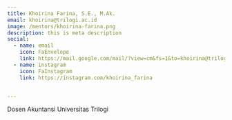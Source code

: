 ```yaml
---
title: Khoirina Farina, S.E., M.Ak.
email: khoirina@trilogi.ac.id
image: /mentors/khoirina-farina.png
description: this is meta description
social:
  - name: email
    icon: FaEnvelope
    link: https://mail.google.com/mail/?view=cm&fs=1&to=khoirina@trilogi.ac.id
  - name: instagram
    icon: FaInstagram
    link: https://instagram.com/khoirina_farina


---
```


Dosen Akuntansi Universitas Trilogi